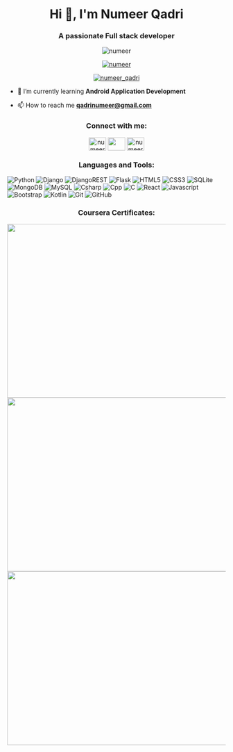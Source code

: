 <h1 align="center">Hi 👋, I'm Numeer Qadri</h1>
<h3 align="center">A passionate Full stack developer</h3>

<p align="center"> <img src="https://komarev.com/ghpvc/?username=numeer&label=Profile%20views&color=0e75b6&style=flat" alt="numeer" /> </p>

<p align="center"> <a href="https://github.com/ryo-ma/github-profile-trophy"><img src="https://github-profile-trophy.vercel.app/?username=numeer" alt="numeer" /></a> </p>

<p align="center"> <a href="https://twitter.com/qadrinumeer" target="blank"><img src="https://img.shields.io/twitter/follow/numeer_qadri?logo=twitter&style=for-the-badge" alt="numeer_qadri" /></a> </p>

- 🌱 I’m currently learning **Android Application Development**

- 📫 How to reach me **qadrinumeer@gmail.com**

<h3 align="center">Connect with me:</h3>
<p align="center">
<a href="https://twitter.com/qadrinumeer" target="blank"><img align="center" src="https://raw.githubusercontent.com/rahuldkjain/github-profile-readme-generator/master/src/images/icons/Social/twitter.svg" alt="numeer_qadri" height="30" width="40" /></a>
<a href="https://www.linkedin.com/in/numeer-qadri/" target="blank"><img align="center" src="https://raw.githubusercontent.com/rahuldkjain/github-profile-readme-generator/master/src/images/icons/Social/linked-in-alt.svg"  height="30" width="40" /></a>
<a href="https://instagram.com/numeer_qadri" target="blank"><img align="center" src="https://raw.githubusercontent.com/rahuldkjain/github-profile-readme-generator/master/src/images/icons/Social/instagram.svg" alt="numeer_qadri" height="30" width="40" /></a>
</p>

<h3 align="center">Languages and Tools:</h3>

![Python](https://img.shields.io/badge/python-3670A0?style=for-the-badge&logo=python&logoColor=ffdd54)
![Django](https://img.shields.io/badge/django-%23092E20.svg?style=for-the-badge&logo=django&logoColor=white)
![DjangoREST](https://img.shields.io/badge/DJANGO-REST-ff1709?style=for-the-badge&logo=django&logoColor=white&color=ff1709&labelColor=gray)
![Flask](https://img.shields.io/badge/flask-%23000.svg?style=for-the-badge&logo=flask&logoColor=white)
![HTML5](https://img.shields.io/badge/html5-%23E34F26.svg?style=for-the-badge&logo=html5&logoColor=white)
![CSS3](https://img.shields.io/badge/css3-%231572B6.svg?style=for-the-badge&logo=css3&logoColor=white)
![SQLite](https://img.shields.io/badge/sqlite-%2307405e.svg?style=for-the-badge&logo=sqlite&logoColor=white)
![MongoDB](https://img.shields.io/badge/MongoDB-%234ea94b.svg?style=for-the-badge&logo=mongodb&logoColor=white)
![MySQL](https://img.shields.io/badge/mysql-%2300f.svg?style=for-the-badge&logo=mysql&logoColor=white)
![Csharp](https://img.shields.io/badge/csharp-purple?style=for-the-badge&logo=csharp&logoColor=White)
![Cpp](https://img.shields.io/badge/cpp-blue?style=for-the-badge&logo=Cpp&logoColor=White)
![C](https://img.shields.io/badge/c-blue?style=for-the-badge&logo=C&logoColor=White)
![React](https://img.shields.io/badge/React-blue?style=for-the-badge&logo=React&logoColor=White)
![Javascript](https://img.shields.io/badge/javascript-yellow?style=for-the-badge&logo=javascript&logoColor=White)
![Bootstrap](https://img.shields.io/badge/bootstrap-purple?style=for-the-badge&logo=bootstrap&logoColor=White)
![Kotlin](https://img.shields.io/badge/kotlin-black?style=for-the-badge&logo=kotlin&logoColor=White)
![Git](https://img.shields.io/badge/git-%23F05033.svg?style=for-the-badge&logo=git&logoColor=white)
![GitHub](https://img.shields.io/badge/github-%23121011.svg?style=for-the-badge&logo=github&logoColor=white)


<h3 align="center">Coursera Certificates:</h3>
<p align="center"> <a href = "https://coursera.org/share/cf39bac36030a7a091f40f600eb3dc71" target="_blank" > <img src ="https://s3.amazonaws.com/coursera_assets/meta_images/generated/CERTIFICATE_LANDING_PAGE/CERTIFICATE_LANDING_PAGE~CD3WYUK4AG4M/CERTIFICATE_LANDING_PAGE~CD3WYUK4AG4M.jpeg" width="600" height="400"/> </a> 
  <a href ="https://www.coursera.org/account/accomplishments/verify/5V277WD99GDH?utm_source=link&utm_medium=certificate&utm_content=cert_image&utm_campaign=sharing_cta&utm_product=course" target="_blank"> <img src="https://s3.amazonaws.com/coursera_assets/meta_images/generated/CERTIFICATE_LANDING_PAGE/CERTIFICATE_LANDING_PAGE~5V277WD99GDH/CERTIFICATE_LANDING_PAGE~5V277WD99GDH.jpeg" width="600" height="400" /> </a> 
<a href ="https://coursera.org/share/ba7e04cee1d93cb59a8f1dae70e31d23" target="_blank"> <img src ="https://s3.amazonaws.com/coursera_assets/meta_images/generated/CERTIFICATE_LANDING_PAGE/CERTIFICATE_LANDING_PAGE~VJPR3XFC5LP4/CERTIFICATE_LANDING_PAGE~VJPR3XFC5LP4.jpeg" width="600" height="400" >
  
</p>


